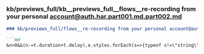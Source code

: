 ### kb/previews_full/kb__previews_full__flows__re-recording from your personal account@auth.har.part001.md.part002.md

```md
### kb/previews_full/flows__re-recording from your personal account@auth.har.part001.md (part 002)

```md
&n>0&&(n-=t.duration+t.delay),e.styles.forEach(s=>{typeof s!=\"string\"&&s.for
```

```

```
